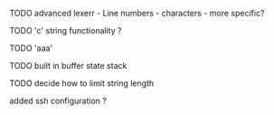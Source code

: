 TODO advanced lexerr
    - Line numbers
    - characters
    - more specific?

TODO 'c' string functionality ?

TODO 'aaa'

TODO built in buffer state stack

TODO decide how to limit string length


added ssh configuration ?
